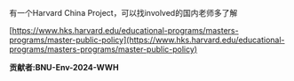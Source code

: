 有一个Harvard China Project，可以找involved的国内老师多了解

[https://www.hks.harvard.edu/educational-programs/masters-programs/master-public-policy](https://www.hks.harvard.edu/educational-programs/masters-programs/master-public-policy)

**贡献者:BNU-Env-2024-WWH**